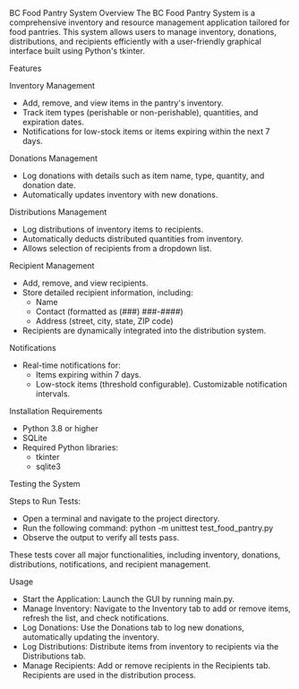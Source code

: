 
BC Food Pantry System
Overview
The BC Food Pantry System is a comprehensive inventory and resource management application tailored for food pantries. This system allows users to manage inventory, donations, distributions, and recipients efficiently with a user-friendly graphical interface built using Python's tkinter.

Features

Inventory Management
- Add, remove, and view items in the pantry's inventory.
- Track item types (perishable or non-perishable), quantities, and expiration dates.
- Notifications for low-stock items or items expiring within the next 7 days.

Donations Management
- Log donations with details such as item name, type, quantity, and donation date.
- Automatically updates inventory with new donations.

Distributions Management
- Log distributions of inventory items to recipients.
- Automatically deducts distributed quantities from inventory.
- Allows selection of recipients from a dropdown list.

Recipient Management
- Add, remove, and view recipients.
- Store detailed recipient information, including:
     - Name
     - Contact (formatted as (###) ###-####)
     - Address (street, city, state, ZIP code)
- Recipients are dynamically integrated into the distribution system.

Notifications
- Real-time notifications for:
     - Items expiring within 7 days.
     - Low-stock items (threshold configurable).
Customizable notification intervals.


Installation Requirements
- Python 3.8 or higher
- SQLite
- Required Python libraries:
     - tkinter
     - sqlite3

Testing the System

Steps to Run Tests:
 - Open a terminal and navigate to the project directory.
 - Run the following command: python -m unittest test_food_pantry.py
 - Observe the output to verify all tests pass.

These tests cover all major functionalities, including inventory, donations, distributions, notifications, and recipient management.

Usage

- Start the Application: Launch the GUI by running main.py.
- Manage Inventory: Navigate to the Inventory tab to add or remove items, refresh the list, and check notifications.
- Log Donations: Use the Donations tab to log new donations, automatically updating the inventory.
- Log Distributions: Distribute items from inventory to recipients via the Distributions tab.
- Manage Recipients: Add or remove recipients in the Recipients tab. Recipients are used in the distribution process.


